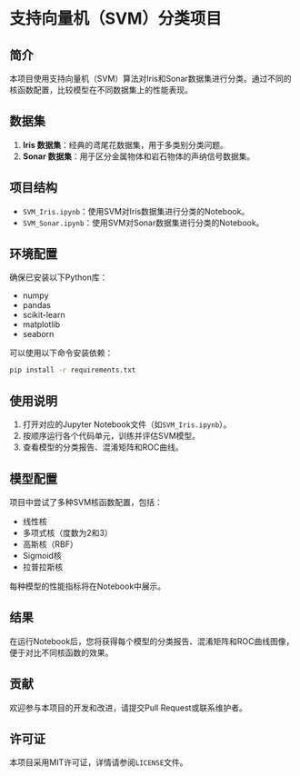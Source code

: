 # 支持向量机（SVM）分类项目

## 简介

本项目使用支持向量机（SVM）算法对Iris和Sonar数据集进行分类。通过不同的核函数配置，比较模型在不同数据集上的性能表现。

## 数据集

1. **Iris 数据集**：经典的鸢尾花数据集，用于多类别分类问题。
2. **Sonar 数据集**：用于区分金属物体和岩石物体的声纳信号数据集。

## 项目结构

- `SVM_Iris.ipynb`：使用SVM对Iris数据集进行分类的Notebook。
- `SVM_Sonar.ipynb`：使用SVM对Sonar数据集进行分类的Notebook。

## 环境配置

确保已安装以下Python库：

- numpy
- pandas
- scikit-learn
- matplotlib
- seaborn

可以使用以下命令安装依赖：

```bash
pip install -r requirements.txt
```

## 使用说明

1. 打开对应的Jupyter Notebook文件（如`SVM_Iris.ipynb`）。
2. 按顺序运行各个代码单元，训练并评估SVM模型。
3. 查看模型的分类报告、混淆矩阵和ROC曲线。

## 模型配置

项目中尝试了多种SVM核函数配置，包括：

- 线性核
- 多项式核（度数为2和3）
- 高斯核（RBF）
- Sigmoid核
- 拉普拉斯核

每种模型的性能指标将在Notebook中展示。

## 结果

在运行Notebook后，您将获得每个模型的分类报告、混淆矩阵和ROC曲线图像，便于对比不同核函数的效果。

## 贡献

欢迎参与本项目的开发和改进，请提交Pull Request或联系维护者。

## 许可证

本项目采用MIT许可证，详情请参阅`LICENSE`文件。
